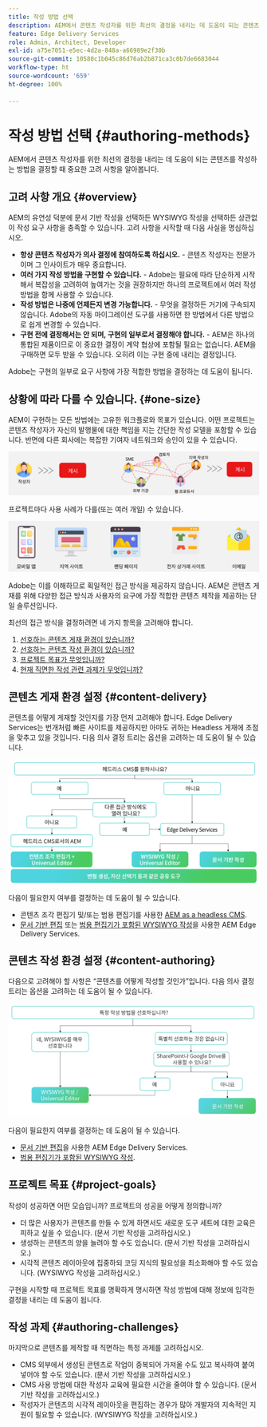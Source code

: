 ```yaml
---
title: 작성 방법 선택
description: AEM에서 콘텐츠 작성자를 위한 최선의 결정을 내리는 데 도움이 되는 콘텐츠를 작성하는 방법을 결정할 때 중요한 고려 사항을 알아봅니다.
feature: Edge Delivery Services
role: Admin, Architect, Developer
exl-id: a75e7051-e5ec-4d2a-848a-a66989e2f30b
source-git-commit: 10580c1b045c86d76ab2b871ca3c0b7de6683044
workflow-type: ht
source-wordcount: '659'
ht-degree: 100%

---
```


# 작성 방법 선택 {#authoring-methods}

AEM에서 콘텐츠 작성자를 위한 최선의 결정을 내리는 데 도움이 되는 콘텐츠를 작성하는 방법을 결정할 때 중요한 고려 사항을 알아봅니다.

## 고려 사항 개요 {#overview}

AEM의 유연성 덕분에 문서 기반 작성을 선택하든 WYSIWYG 작성을 선택하든 상관없이 작성 요구 사항을 충족할 수 있습니다. 고려 사항을 시작할 때 다음 사실을 명심하십시오.

* **항상 콘텐츠 작성자가 의사 결정에 참여하도록 하십시오.** - 콘텐츠 작성자는 전문가이며 그 인사이트가 매우 중요합니다.
* **여러 가지 작성 방법을 구현할 수 있습니다.** - Adobe는 필요에 따라 단순하게 시작해서 복잡성을 고려하여 높여가는 것을 권장하지만 하나의 프로젝트에서 여러 작성 방법을 함께 사용할 수 있습니다.
* **작성 방법은 나중에 언제든지 변경 가능합니다.** - 무엇을 결정하든 거기에 구속되지 않습니다. Adobe의 자동 마이그레이션 도구를 사용하면 한 방법에서 다른 방법으로 쉽게 변경할 수 있습니다.
* **구현 전에 결정해서는 안 되며, 구현의 일부로서 결정해야 합니다.** - AEM은 하나의 통합된 제품이므로 이 중요한 결정이 계약 협상에 포함될 필요는 없습니다. AEM을 구매하면 모두 받을 수 있습니다. 오히려 이는 구현 중에 내리는 결정입니다.

Adobe는 구현의 일부로 요구 사항에 가장 적합한 방법을 결정하는 데 도움이 됩니다.

## 상황에 따라 다를 수 있습니다. {#one-size}

AEM이 구현하는 모든 방법에는 고유한 워크플로와 목표가 있습니다. 어떤 프로젝트는 콘텐츠 작성자가 자신의 발행물에 대한 책임을 지는 간단한 작성 모델을 포함할 수 있습니다. 반면에 다른 회사에는 복잡한 기여자 네트워크와 승인이 있을 수 있습니다.

![다양한 작성 워크플로](assets/authoring-workflows.png)

프로젝트마다 사용 사례가 다를(또는 여러 개일) 수 있습니다.

![사용 사례](assets/use-cases.png)

Adobe는 이를 이해하므로 획일적인 접근 방식을 제공하지 않습니다. AEM은 콘텐츠 게재를 위해 다양한 접근 방식과 사용자의 요구에 가장 적합한 콘텐츠 제작을 제공하는 단일 솔루션입니다.

최선의 접근 방식을 결정하려면 네 가지 항목을 고려해야 합니다.

1. [선호하는 콘텐츠 게재 환경이 있습니까?](#content-delivery)
1. [선호하는 콘텐츠 작성 환경이 있습니까?](#content-authoring)
1. [프로젝트 목표가 무엇입니까?](#project-goals)
1. [현재 직면한 작성 관련 과제가 무엇입니까?](#authoring-challenges)

## 콘텐츠 게재 환경 설정 {#content-delivery}

콘텐츠를 어떻게 게재할 것인지를 가장 먼저 고려해야 합니다. Edge Delivery Services는 번개처럼 빠른 사이트를 제공하지만 아마도 귀하는 Headless 게재에 초점을 맞추고 있을 것입니다. 다음 의사 결정 트리는 옵션을 고려하는 데 도움이 될 수 있습니다.

![콘텐츠 게재 결정 트리](assets/content-delivery-decision-tree.png)

다음이 필요한지 여부를 결정하는 데 도움이 될 수 있습니다.

* 콘텐츠 조각 편집기 및/또는 범용 편집기를 사용한 [AEM as a headless CMS](/help/headless/introduction.md).
* [문서 기반 편집](/help/edge/docs/authoring.md) 또는 [범용 편집기가 포함된 WYSIWYG 작성](/help/edge/wysiwyg-authoring/authoring.md)을 사용한 AEM Edge Delivery Services.

## 콘텐츠 작성 환경 설정 {#content-authoring}

다음으로 고려해야 할 사항은 “콘텐츠를 어떻게 작성할 것인가”입니다. 다음 의사 결정 트리는 옵션을 고려하는 데 도움이 될 수 있습니다.

![콘텐츠 작성 결정 트리](assets/content-authoring-decision-tree.png)

다음이 필요한지 여부를 결정하는 데 도움이 될 수 있습니다.

* [문서 기반 편집](/help/edge/docs/authoring.md)을 사용한 AEM Edge Delivery Services.
* [범용 편집기가 포함된 WYSIWYG 작성](/help/edge/wysiwyg-authoring/authoring.md).

## 프로젝트 목표 {#project-goals}

작성이 성공하면 어떤 모습입니까? 프로젝트의 성공을 어떻게 정의합니까?

* 더 많은 사용자가 콘텐츠를 만들 수 있게 하면서도 새로운 도구 세트에 대한 교육은 피하고 싶을 수 있습니다. (문서 기반 작성을 고려하십시오.)
* 생성하는 콘텐츠의 양을 늘려야 할 수도 있습니다. (문서 기반 작성을 고려하십시오.)
* 시각적 콘텐츠 레이아웃에 집중하되 코딩 지식의 필요성을 최소화해야 할 수도 있습니다. (WYSIWYG 작성을 고려하십시오.)

구현을 시작할 때 프로젝트 목표를 명확하게 명시하면 작성 방법에 대해 정보에 입각한 결정을 내리는 데 도움이 됩니다.

## 작성 과제 {#authoring-challenges}

마지막으로 콘텐츠를 제작할 때 직면하는 특정 과제를 고려하십시오.

* CMS 외부에서 생성된 콘텐츠로 작업이 중복되어 가져올 수도 있고 복사하여 붙여넣어야 할 수도 있습니다. (문서 기반 작성을 고려하십시오.)
* CMS 사용 방법에 대한 작성자 교육에 필요한 시간을 줄여야 할 수 있습니다. (문서 기반 작성을 고려하십시오.)
* 작성자가 콘텐츠의 시각적 레이아웃을 편집하는 경우가 많아 개발자의 지속적인 지원이 필요할 수 있습니다. (WYSIWYG 작성을 고려하십시오.)
